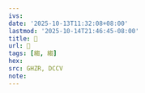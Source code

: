 ```yaml
---
ivs:
date: '2025-10-13T11:32:08+08:00'
lastmod: '2025-10-14T21:46:45-08:00'
title: 󰫷
url: 󰫷
tags: [縐, 縐]
hex: 
src: GHZR, DCCV
note:
---
```

